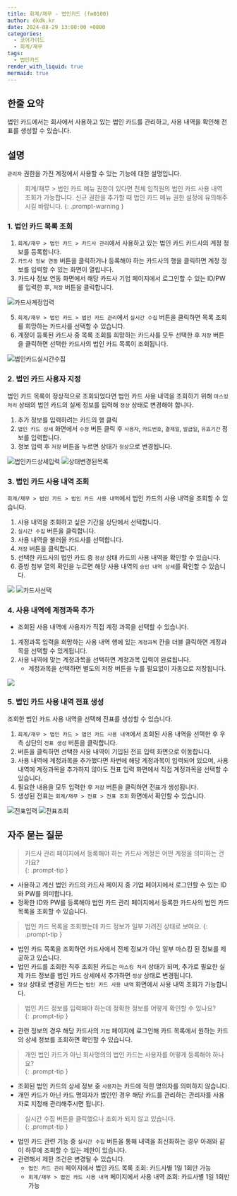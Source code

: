 ```yaml
---
title: 회계/재무 - 법인카드 (fm0100)
author: dkdk.kr
date: 2024-08-29 13:00:00 +0800
categories:
  - 코어가이드
  - 회계/재무
tags:
  - 법인카드
render_with_liquid: true
mermaid: true
---
```

## 한줄 요약

법인 카드에서는 회사에서 사용하고 있는 법인 카드를 관리하고, 사용 내역을 확인해 전표를 생성할 수 있습니다. 

## 설명

`관리자` 권한을 가진 계정에서 사용할 수 있는 기능에 대한 설명입니다.

> 회계/재무 > 법인 카드 메뉴 권한이 있다면 전체 임직원의 법인 카드 사용 내역 조회가 가능합니다. 신규 권한을 추가할 때 법인 카드 메뉴 권한 설정에 유의해주시길 바랍니다. 
{: .prompt-warning }
### 1. 법인 카드 목록 조회
1. `회계/재무 > 법인 카드 > 카드사 관리`에서 사용하고 있는 법인 카드 카드사의 계정 정보를 등록합니다.
2. `카드사 정보 연동` 버튼을 클릭하거나 등록해야 하는 카드사의 행을 클릭하면 계정 정보를 입력할 수 있는 화면이 열립니다.
3. 카드사 정보 연동 화면에서 해당 카드사 기업 페이지에서 로그인할 수 있는 ID/PW를 입력한 후, `저장` 버튼을 클릭합니다. 

![카드사계정입력](assets/img/Pasted%20image%2020240923094824.png)

5.  `회계/재무 > 법인 카드 > 법인 카드 관리`에서 `실시간 수집` 버튼을 클릭하면 목록 조회를 희망하는 카드사를 선택할 수 있습니다. 
6. 계정이 등록된 카드사 중 목록 조회를 희망하는 카드사를 모두 선택한 후 `저장` 버튼을 클릭하면 선택한 카드사의 법인 카드 목록이 조회됩니다.

![법인카드실시간수집](assets/img/Pasted%20image%2020240923094848.png)
### 2. 법인 카드 사용자 지정
법인 카드 목록이 정상적으로 조회되었다면 법인 카드 사용 내역을 조회하기 위해 `마스킹 처리` 상태의 법인 카드의 실제 정보를 입력해 `정상` 상태로 변경해야 합니다.
1. 추가 정보를 입력하려는 카드의 행 클릭
2. `법인 카드 상세` 화면에서 `수정` 버튼 클릭 후 `사용자`, `카드번호`, `결제일`, `발급일`, `유효기간` 정보를 입력합니다.
3. 정보 입력 후 `저장` 버튼을 누르면 상태가 `정상`으로 변경됩니다.

![법인카드상세입력](assets/img/Pasted%20image%2020240923095000.png)
![상태변경된목록](assets/img/Pasted%20image%2020240923095043.png)

### 3. 법인 카드 사용 내역 조회
`회계/재무 > 법인 카드 > 법인 카드 사용 내역`에서 법인 카드의 사용 내역을 조회할 수 있습니다.
1. 사용 내역을 조회하고 싶은 기간을 상단에서 선택합니다.
2. `실시간 수집` 버튼을 클릭합니다.
3. 사용 내역을 불러올 카드사를 선택합니다.
4. `저장` 버튼을 클릭합니다.
5. 선택한 카드사의 법인 카드 중 `정상` 상태 카드의 사용 내역을 확인할 수 있습니다.
6. 증빙 첨부 열의 확인을 누르면 해당 사용 내역의 `승인 내역 상세`를 확인할 수 있습니다.

![](assets/img/Pasted%20image%2020240923095221.png)
![카드사선택](assets/img/Pasted%20image%2020240923095957.png)
### 4. 사용 내역에 계정과목 추가
- 조회된 사용 내역에 사용자가 직접 계정 과목을 선택할 수 있습니다.

1. 계정과목 입력을 희망하는 사용 내역 행에 있는 `계정과목` 칸을 더블 클릭하면 계정과목을 선택할 수 있게됩니다.
2. 사용 내역에 맞는 계정과목을 선택하면 계정과목 입력이 완료됩니다. 
	- 계정과목을 선택하면 별도의 저장 버튼을 누를 필요없이 자동으로 저장됩니다. 

![](assets/img/Pasted%20image%2020240923210838.png)
### 5. 법인 카드 사용 내역 전표 생성
조회한 법인 카드 사용 내역을 선택해 전표를 생성할 수 있습니다.
1. `회계/재무 > 법인 카드 > 법인 카드 사용 내역`에서 조회된 사용 내역을 선택한 후 우측 상단의 `전표 생성` 버튼을 클릭합니다.
2. 버튼을 클릭하면 선택한 사용 내역이 기입된 전표 입력 화면으로 이동합니다.
3. 사용 내역에 계정과목을 추가했다면 차변에 해당 계정과목이 입력되어 있으며, 사용 내역에 계정과목을 추가하지 않아도 전표 입력 화면에서 직접 계정과목을 선택할 수 있습니다. 
4. 필요한 내용을 모두 입력한 후 `저장` 버튼을 클릭하면 전표가 생성됩니다. 
5. 생성된 전표는 `회계/재무 > 전표 > 전표 조회` 화면에서 확인할 수 있습니다.

![전표입력](assets/img/Pasted%20image%2020240923095603.png)
![전표조회](assets/img/Pasted%20image%2020240923095655.png)
## 자주 묻는 질문

> 카드사 관리 페이지에서 등록해야 하는 카드사 계정은 어떤 계정을 의미하는 건가요?  
{: .prompt-tip }

- 사용하고 계신 법인 카드의 카드사 페이지 중 기업 페이지에서 로그인할 수 있는 ID와 PW를 의미합니다.
- 정확한 ID와 PW를 등록해야 법인 카드 관리 페이지에서 등록한 카드사의 법인 카드 목록을 조회할 수 있습니다. 

> 법인 카드 목록을 조회했는데 카드 정보가 일부 가려진 상태로 보여요.
{: .prompt-tip }

- 법인 카드 목록을 조회하면 카드사에서 전체 정보가 아닌 일부 마스킹 된 정보를 제공하고 있습니다.
- 법인 카드를 조회한 직후 조회된 카드는 `마스킹 처리` 상태가 되며, 추가로 필요한 실제 카드 정보를 법인 카드 상세에서 추가하면 `정상` 상태로 변경됩니다.
- `정상` 상태로 변경된 카드는 `법인 카드 사용 내역` 화면에서 사용 내역 조회가 가능합니다.

> 법인 카드 정보를 입력해야 하는데 정확한 정보를 어떻게 확인할 수 있나요?  
{: .prompt-tip }

- 관련 정보의 경우 해당 카드사의 `기업` 페이지에 로그인해 카드 목록에서 원하는 카드의 상세 정보를 조회하면 확인할 수 있습니다. 

> 개인 법인 카드가 아닌 회사명의의 법인 카드는 사용자를 어떻게 등록해야 하나요?  
{: .prompt-tip }

- 조회된 법인 카드의 상세 정보 중 `사용자`는 카드에 적힌 명의자를 의미하지 않습니다.
- 개인 카드가 아닌 카드 명의자가 법인인 경우 해당 카드를 관리하는 관리자를 사용자로 지정해 관리해주시면 됩니다.

> 실시간 수집 버튼을 클릭했으나 조회가 되지 않고 있습니다.  
{: .prompt-tip }

- 법인 카드 관련 기능 중 `실시간 수집` 버튼을 통해 내역을 최신화하는 경우 아래와 같이 하루에 조회할 수 있는 제한이 있습니다.
- 관련해서 제한 조건은 변경될 수 있습니다. 
  - `법인 카드 관리` 페이지에서 법인 카드 목록 조회: 카드사별 1일 1회만 가능 
  - `회계/재무 > 법인 카드 사용 내역` 페이지에서 사용 내역 조회: 카드사별 1일 1회만 가능